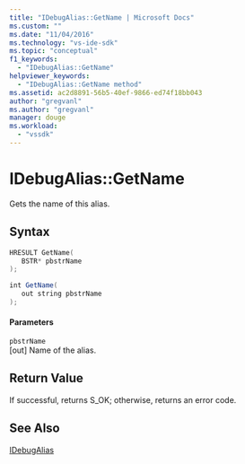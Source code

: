 ```yaml
---
title: "IDebugAlias::GetName | Microsoft Docs"
ms.custom: ""
ms.date: "11/04/2016"
ms.technology: "vs-ide-sdk"
ms.topic: "conceptual"
f1_keywords: 
  - "IDebugAlias::GetName"
helpviewer_keywords: 
  - "IDebugAlias::GetName method"
ms.assetid: ac2d8891-56b5-40ef-9866-ed74f18bb043
author: "gregvanl"
ms.author: "gregvanl"
manager: douge
ms.workload: 
  - "vssdk"
---
```

# IDebugAlias::GetName
Gets the name of this alias.  
  
## Syntax  
  
```cpp  
HRESULT GetName(  
   BSTR* pbstrName  
);  
```  
  
```csharp  
int GetName(  
   out string pbstrName  
);  
```  
  
#### Parameters  
 `pbstrName`  
 [out] Name of the alias.  
  
## Return Value  
 If successful, returns S_OK; otherwise, returns an error code.  
  
## See Also  
 [IDebugAlias](../../../extensibility/debugger/reference/idebugalias.md)